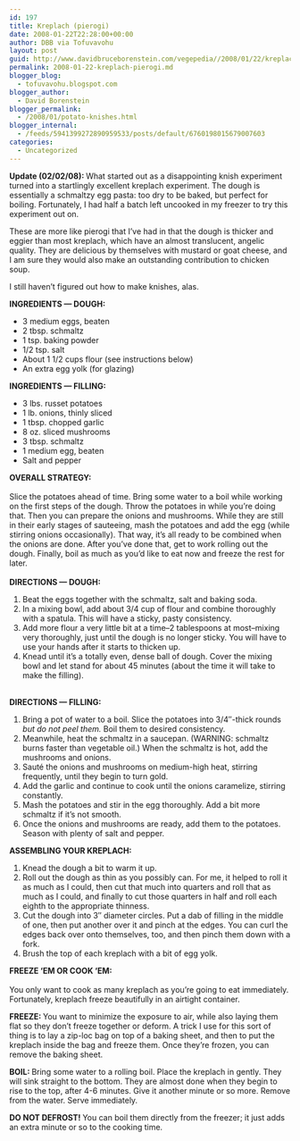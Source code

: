 ```yaml
---
id: 197
title: Kreplach (pierogi)
date: 2008-01-22T22:28:00+00:00
author: DBB via Tofuvavohu
layout: post
guid: http://www.davidbruceborenstein.com/vegepedia//2008/01/22/kreplach-pierogi/
permalink: 2008-01-22-kreplach-pierogi.md
blogger_blog:
  - tofuvavohu.blogspot.com
blogger_author:
  - David Borenstein
blogger_permalink:
  - /2008/01/potato-knishes.html
blogger_internal:
  - /feeds/5941399272890959533/posts/default/6760198015679007603
categories:
  - Uncategorized
---
```

<span style="font-weight: bold;">Update (02/02/08): </span>What started out as a disappointing knish experiment turned into a startlingly excellent kreplach experiment. The dough is essentially a schmaltzy egg pasta: too dry to be baked, but perfect for boiling. Fortunately, I had half a batch left uncooked in my freezer to try this experiment out on.

These are more like pierogi that I&#8217;ve had in that the dough is thicker and eggier than most kreplach, which have an almost translucent, angelic quality. They are delicious by themselves with mustard or goat cheese, and I am sure they would also make an outstanding contribution to chicken soup.

I still haven&#8217;t figured out how to make knishes, alas.

<span style="font-weight: bold;">INGREDIENTS &#8212; DOUGH:</span> 

  * 3 medium eggs, beaten
  * 2 tbsp. schmaltz
  * 1 tsp. baking powder
  * 1/2 tsp. salt
  * About 1 1/2 cups flour (see instructions below)
  * An extra egg yolk (for glazing)

<span style="font-weight: bold;">INGREDIENTS &#8212; FILLING:</span> 

  * 3 lbs. russet potatoes
  * 1 lb. onions, thinly sliced
  * 1 tbsp. chopped garlic
  * 8 oz. sliced mushrooms
  * 3 tbsp. schmaltz
  * 1 medium egg, beaten
  * Salt and pepper

<span style="font-weight: bold;">OVERALL STRATEGY:<br /><span style="font-weight: bold;"><br /></span></span>Slice the potatoes ahead of time. Bring some water to a boil while working on the first steps of the dough. Throw the potatoes in while you&#8217;re doing that. Then you can prepare the onions and mushrooms. While they are still in their early stages of sauteeing, mash the potatoes and add the egg (while stirring onions occasionally). That way, it&#8217;s all ready to be combined when the onions are done. After you&#8217;ve done that, get to work rolling out the dough. Finally, boil as much as you&#8217;d like to eat now and freeze the rest for later.  
<span style="font-weight: bold;"><span style="font-weight: bold;"><span style="font-weight: bold;"><span style="font-weight: bold;"><span style="font-weight: bold;"></span></span></span><br /></span></span><span style="font-weight: bold;">DIRECTIONS &#8212; DOUGH:<br /></span> 

  1. Beat the eggs together with the schmaltz, salt and baking soda.
  2. In a mixing bowl, add about 3/4 cup of flour and combine thoroughly with a spatula. This will have a sticky, pasty consistency.
  3. Add more flour a very little bit at a time&#8211;2 tablespoons at most&#8211;mixing very thoroughly, just until the dough is no longer sticky. You will have to use your hands after it starts to thicken up.
  4. Knead until it&#8217;s a totally even, dense ball of dough. Cover the mixing bowl and let stand for about 45 minutes (about the time it will take to make the filling).

<span style="font-weight: bold;"><br /><span style="font-weight: bold;">DIRECTIONS &#8212; FILLING:</span><br /></span> 

  1. Bring a pot of water to a boil. Slice the potatoes into 3/4&#8243;-thick rounds <span style="font-style: italic;">but do not peel them.</span> Boil them to desired consistency.
  2. Meanwhile, heat the schmaltz in a saucepan. (WARNING: schmaltz burns faster than vegetable oil.) When the schmaltz is hot, add the mushrooms and onions.
  3. Sauté the onions and mushrooms on medium-high heat, stirring frequently, until they begin to turn gold.
  4. Add the garlic and continue to cook until the onions caramelize, stirring constantly.
  5. Mash the potatoes and stir in the egg thoroughly. Add a bit more schmaltz if it&#8217;s not smooth.
  6. Once the onions and mushrooms are ready, add them to the potatoes. Season with plenty of salt and pepper.

<span style="font-weight: bold;">ASSEMBLING YOUR KREPLACH:</span> 

  1. Knead the dough a bit to warm it up.
  2. Roll out the dough as thin as you possibly can. For me, it helped to roll it as much as I could, then cut that much into quarters and roll that as much as I could, and finally to cut those quarters in half and roll each eighth to the appropriate thinness.
  3. Cut the dough into 3&#8243; diameter circles. Put a dab of filling in the middle of one, then put another over it and pinch at the edges. You can curl the edges back over onto themselves, too, and then pinch them down with a fork.
  4. Brush the top of each kreplach with a bit of egg yolk.

<span style="font-weight: bold;">FREEZE &#8216;EM OR COOK &#8216;EM:<br /><span style="font-weight: bold;"><br /><span style="font-weight: bold;"><span style="font-weight: bold;"></span></span></span></span>You only want to cook as many kreplach as you&#8217;re going to eat immediately. Fortunately, kreplach freeze beautifully in an airtight container.

<span style="font-weight: bold;">FREEZE: </span>You want to minimize the exposure to air, while also laying them flat so they don&#8217;t freeze together or deform. A trick I use for this sort of thing is to lay a zip-loc bag on top of a baking sheet, and then to put the kreplach inside the bag and freeze them. Once they&#8217;re frozen, you can remove the baking sheet.

<span style="font-weight: bold;">BOIL: </span>Bring some water to a rolling boil. Place the kreplach in gently. They will sink straight to the bottom. They are almost done when they begin to rise to the top, after 4-6 minutes. Give it another minute or so more. Remove from the water. Serve immediately.

<span style="font-weight: bold;">DO NOT DEFROST! </span>You can boil them directly from the freezer; it just adds an extra minute or so to the cooking time.<span style="font-weight: bold;"><span style="font-weight: bold;"><span style="font-weight: bold;"><span style="font-weight: bold;"></span></span><br /></span></span>